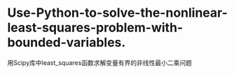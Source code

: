 # Use-Python-to-solve-the-nonlinear-least-squares-problem-with-bounded-variables.
用Scipy库中least_squares函数求解变量有界的非线性最小二乘问题
